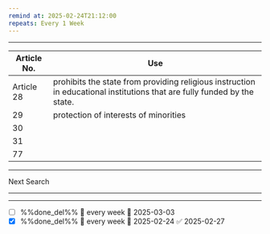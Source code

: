 ```yaml
---
remind at: 2025-02-24T21:12:00
repeats: Every 1 Week
---
```

---
Article No. | Use
--|--
Article 28 | prohibits the state from providing religious instruction in educational institutions that are fully funded by the state.
29|protection of interests of minorities
30|
31|
77|


---
Next Search

---
---
- [ ] %%done_del%% 🔁 every week 📅 2025-03-03
- [x] %%done_del%% 🔁 every week 📅 2025-02-24 ✅ 2025-02-27
